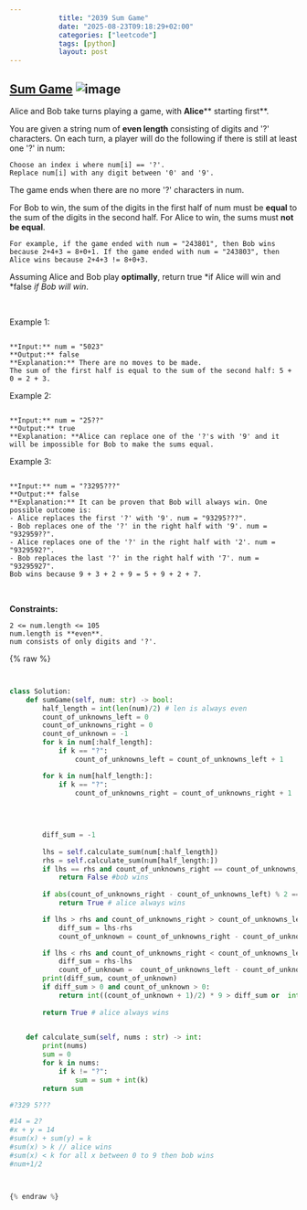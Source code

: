 ```yaml
---
            title: "2039 Sum Game"
            date: "2025-08-23T09:18:29+02:00"
            categories: ["leetcode"]
            tags: [python]
            layout: post
---
```

            
## [Sum Game](https://leetcode.com/problems/sum-game) ![image](https://img.shields.io/badge/Difficulty-Medium-orange)

Alice and Bob take turns playing a game, with **Alice**** starting first**.

You are given a string num of **even length** consisting of digits and '?' characters. On each turn, a player will do the following if there is still at least one '?' in num:

	Choose an index i where num[i] == '?'.
	Replace num[i] with any digit between '0' and '9'.

The game ends when there are no more '?' characters in num.

For Bob to win, the sum of the digits in the first half of num must be **equal** to the sum of the digits in the second half. For Alice to win, the sums must **not be equal**.

	For example, if the game ended with num = "243801", then Bob wins because 2+4+3 = 8+0+1. If the game ended with num = "243803", then Alice wins because 2+4+3 != 8+0+3.

Assuming Alice and Bob play **optimally**, return true *if Alice will win and *false *if Bob will win*.

 

Example 1:

```

**Input:** num = "5023"
**Output:** false
**Explanation:** There are no moves to be made.
The sum of the first half is equal to the sum of the second half: 5 + 0 = 2 + 3.

```

Example 2:

```

**Input:** num = "25??"
**Output:** true
**Explanation: **Alice can replace one of the '?'s with '9' and it will be impossible for Bob to make the sums equal.

```

Example 3:

```

**Input:** num = "?3295???"
**Output:** false
**Explanation:** It can be proven that Bob will always win. One possible outcome is:
- Alice replaces the first '?' with '9'. num = "93295???".
- Bob replaces one of the '?' in the right half with '9'. num = "932959??".
- Alice replaces one of the '?' in the right half with '2'. num = "9329592?".
- Bob replaces the last '?' in the right half with '7'. num = "93295927".
Bob wins because 9 + 3 + 2 + 9 = 5 + 9 + 2 + 7.

```

 

**Constraints:**

	2 <= num.length <= 105
	num.length is **even**.
	num consists of only digits and '?'.

{% raw %}


```python


class Solution:
    def sumGame(self, num: str) -> bool:
        half_length = int(len(num)/2) # len is always even
        count_of_unknowns_left = 0
        count_of_unknowns_right = 0
        count_of_unknown = -1
        for k in num[:half_length]:
            if k == "?":
                count_of_unknowns_left = count_of_unknowns_left + 1

        for k in num[half_length:]:
            if k == "?":
                count_of_unknowns_right = count_of_unknowns_right + 1

        
        
        
        diff_sum = -1
        
        lhs = self.calculate_sum(num[:half_length])
        rhs = self.calculate_sum(num[half_length:])
        if lhs == rhs and count_of_unknowns_right == count_of_unknowns_left:
            return False #bob wins 
        
        if abs(count_of_unknowns_right - count_of_unknowns_left) % 2 == 1:
            return True # alice always wins

        if lhs > rhs and count_of_unknowns_right > count_of_unknowns_left:
            diff_sum = lhs-rhs
            count_of_unknown = count_of_unknowns_right - count_of_unknowns_left

        if lhs < rhs and count_of_unknowns_right < count_of_unknowns_left:
            diff_sum = rhs-lhs
            count_of_unknown =  count_of_unknowns_left - count_of_unknowns_right
        print(diff_sum, count_of_unknown)
        if diff_sum > 0 and count_of_unknown > 0:
            return int((count_of_unknown + 1)/2) * 9 > diff_sum or  int((count_of_unknown)/2) * 9 < diff_sum# >= for 9? test case
        
        return True # alice always wins
        

    def calculate_sum(self, nums : str) -> int:
        print(nums)
        sum = 0
        for k in nums:
            if k != "?":
                sum = sum + int(k)
        return sum

#?329 5???

#14 = 2?
#x + y = 14
#sum(x) + sum(y) = k
#sum(x) > k // alice wins
#sum(x) < k for all x between 0 to 9 then bob wins
#num+1/2 



{% endraw %}
```
